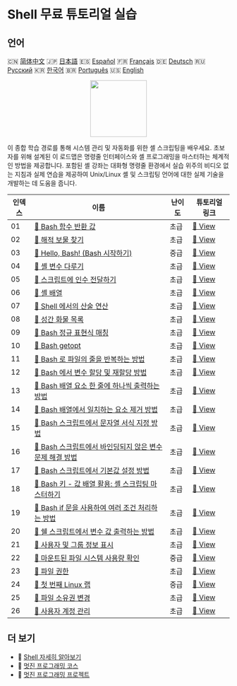 # Shell 무료 튜토리얼 실습

## 언어

🇨🇳 [简体中文](README_zh.md) 🇯🇵 [日本語](README_ja.md) 🇪🇸 [Español](README_es.md) 🇫🇷 [Français](README_fr.md) 🇩🇪 [Deutsch](README_de.md) 🇷🇺 [Русский](README_ru.md) 🇰🇷 [한국어](README_ko.md) 🇧🇷 [Português](README_pt.md) 🇺🇸 [English](README.md) 

<div align="center">
<img width="128px" src="https://file.labex.io/path/FaVTnI4iqZP0.png">
</div>

이 종합 학습 경로를 통해 시스템 관리 및 자동화를 위한 셸 스크립팅을 배우세요. 초보자를 위해 설계된 이 로드맵은 명령줄 인터페이스와 셸 프로그래밍을 마스터하는 체계적인 방법을 제공합니다. 포함된 셸 강좌는 대화형 명령줄 환경에서 실습 위주의 비디오 없는 지침과 실제 연습을 제공하여 Unix/Linux 셸 및 스크립팅 언어에 대한 실제 기술을 개발하는 데 도움을 줍니다.

|   인덱스 | 이름                                                                                                                                                         | 난이도   | 튜토리얼 링크                                                                                                |
|----------|--------------------------------------------------------------------------------------------------------------------------------------------------------------|----------|--------------------------------------------------------------------------------------------------------------|
|       01 | [📖 Bash 함수 반환 값](https://labex.io/ko/tutorials/shell-bash-function-return-values-391153)                                                               | 초급     | [🔗 View](https://labex.io/ko/tutorials/shell-bash-function-return-values-391153)                            |
|       02 | [📖 해적 보물 찾기](https://labex.io/ko/tutorials/shell-finding-the-pirate-s-treasure-388807)                                                                | 초급     | [🔗 View](https://labex.io/ko/tutorials/shell-finding-the-pirate-s-treasure-388807)                          |
|       03 | [📖 Hello, Bash! (Bash 시작하기)](https://labex.io/ko/tutorials/linux-hello-bash-388809)                                                                     | 중급     | [🔗 View](https://labex.io/ko/tutorials/linux-hello-bash-388809)                                             |
|       04 | [📖 셸 변수 다루기](https://labex.io/ko/tutorials/shell-working-with-shell-variables-388810)                                                                 | 초급     | [🔗 View](https://labex.io/ko/tutorials/shell-working-with-shell-variables-388810)                           |
|       05 | [📖 스크립트에 인수 전달하기](https://labex.io/ko/tutorials/shell-passing-arguments-to-the-script-388811)                                                    | 초급     | [🔗 View](https://labex.io/ko/tutorials/shell-passing-arguments-to-the-script-388811)                        |
|       06 | [📖 셸 배열](https://labex.io/ko/tutorials/shell-shell-arrays-388812)                                                                                        | 초급     | [🔗 View](https://labex.io/ko/tutorials/shell-shell-arrays-388812)                                           |
|       07 | [📖 Shell 에서의 산술 연산](https://labex.io/ko/tutorials/shell-arithmetic-operations-in-shell-388813)                                                       | 초급     | [🔗 View](https://labex.io/ko/tutorials/shell-arithmetic-operations-in-shell-388813)                         |
|       08 | [📖 성간 화물 목록](https://labex.io/ko/tutorials/shell-interstellar-cargo-manifest-388869)                                                                  | 초급     | [🔗 View](https://labex.io/ko/tutorials/shell-interstellar-cargo-manifest-388869)                            |
|       09 | [📖 Bash 정규 표현식 매칭](https://labex.io/ko/tutorials/shell-bash-regex-matching-391551)                                                                   | 초급     | [🔗 View](https://labex.io/ko/tutorials/shell-bash-regex-matching-391551)                                    |
|       10 | [📖 Bash getopt](https://labex.io/ko/tutorials/shell-bash-getopt-391993)                                                                                     | 초급     | [🔗 View](https://labex.io/ko/tutorials/shell-bash-getopt-391993)                                            |
|       11 | [📖 Bash 로 파일의 줄을 반복하는 방법](https://labex.io/ko/tutorials/shell-how-to-iterate-over-lines-in-a-file-with-bash-392550)                             | 초급     | [🔗 View](https://labex.io/ko/tutorials/shell-how-to-iterate-over-lines-in-a-file-with-bash-392550)          |
|       12 | [📖 Bash 에서 변수 할당 및 재할당 방법](https://labex.io/ko/tutorials/shell-how-to-assign-and-reassign-variables-in-bash-392817)                             | 초급     | [🔗 View](https://labex.io/ko/tutorials/shell-how-to-assign-and-reassign-variables-in-bash-392817)           |
|       13 | [📖 Bash 배열 요소 한 줄에 하나씩 출력하는 방법](https://labex.io/ko/tutorials/shell-how-to-print-bash-array-elements-one-per-line-392979)                   | 초급     | [🔗 View](https://labex.io/ko/tutorials/shell-how-to-print-bash-array-elements-one-per-line-392979)          |
|       14 | [📖 Bash 배열에서 일치하는 요소 제거 방법](https://labex.io/ko/tutorials/shell-how-to-remove-matching-elements-from-a-bash-array-397749)                     | 초급     | [🔗 View](https://labex.io/ko/tutorials/shell-how-to-remove-matching-elements-from-a-bash-array-397749)      |
|       15 | [📖 Bash 스크립트에서 문자열 서식 지정 방법](https://labex.io/ko/tutorials/shell-how-to-format-strings-in-bash-scripts-400162)                               | 초급     | [🔗 View](https://labex.io/ko/tutorials/shell-how-to-format-strings-in-bash-scripts-400162)                  |
|       16 | [📖 Bash 스크립트에서 바인딩되지 않은 변수 문제 해결 방법](https://labex.io/ko/tutorials/shell-how-to-troubleshoot-unbound-variables-in-bash-scripts-400168) | 초급     | [🔗 View](https://labex.io/ko/tutorials/shell-how-to-troubleshoot-unbound-variables-in-bash-scripts-400168)  |
|       17 | [📖 Bash 스크립트에서 기본값 설정 방법](https://labex.io/ko/tutorials/shell-how-to-set-default-values-in-bash-scripts-413755)                                | 초급     | [🔗 View](https://labex.io/ko/tutorials/shell-how-to-set-default-values-in-bash-scripts-413755)              |
|       18 | [📖 Bash 키 - 값 배열 활용: 셸 스크립팅 마스터하기](https://labex.io/ko/tutorials/shell-utilizing-bash-key-value-arrays-in-shell-scripting-413759)           | 초급     | [🔗 View](https://labex.io/ko/tutorials/shell-utilizing-bash-key-value-arrays-in-shell-scripting-413759)     |
|       19 | [📖 Bash if 문을 사용하여 여러 조건 처리하는 방법](https://labex.io/ko/tutorials/shell-how-to-use-bash-if-statements-with-multiple-conditions-413763)        | 초급     | [🔗 View](https://labex.io/ko/tutorials/shell-how-to-use-bash-if-statements-with-multiple-conditions-413763) |
|       20 | [📖 쉘 스크립트에서 변수 값 출력하는 방법](https://labex.io/ko/tutorials/shell-how-to-print-the-value-of-a-variable-in-a-shell-script-417569)                | 초급     | [🔗 View](https://labex.io/ko/tutorials/shell-how-to-print-the-value-of-a-variable-in-a-shell-script-417569) |
|       21 | [📖 사용자 및 그룹 정보 표시](https://labex.io/ko/tutorials/linux-display-user-and-group-information-8718)                                                   | 초급     | [🔗 View](https://labex.io/ko/tutorials/linux-display-user-and-group-information-8718)                       |
|       22 | [📖 마운트된 파일 시스템 사용량 확인](https://labex.io/ko/tutorials/shell-check-mounted-file-system-usage-18275)                                             | 중급     | [🔗 View](https://labex.io/ko/tutorials/shell-check-mounted-file-system-usage-18275)                         |
|       23 | [📖 파일 권한](https://labex.io/ko/tutorials/linux-permissions-of-files-270252)                                                                              | 초급     | [🔗 View](https://labex.io/ko/tutorials/linux-permissions-of-files-270252)                                   |
|       24 | [📖 첫 번째 Linux 랩](https://labex.io/ko/tutorials/linux-your-first-linux-lab-270253)                                                                       | 중급     | [🔗 View](https://labex.io/ko/tutorials/linux-your-first-linux-lab-270253)                                   |
|       25 | [📖 파일 소유권 변경](https://labex.io/ko/tutorials/shell-change-file-ownership-270254)                                                                      | 초급     | [🔗 View](https://labex.io/ko/tutorials/shell-change-file-ownership-270254)                                  |
|       26 | [📖 사용자 계정 관리](https://labex.io/ko/tutorials/linux-user-account-management-49)                                                                        | 초급     | [🔗 View](https://labex.io/ko/tutorials/linux-user-account-management-49)                                    |

## 더 보기

- 🔗 [Shell 자세히 알아보기](https://labex.io/ko/skilltrees/shell)
- 🔗 [멋진 프로그래밍 코스](https://github.com/labex-labs/awesome-programming-courses)
- 🔗 [멋진 프로그래밍 프로젝트](https://github.com/labex-labs/awesome-programming-projects)

